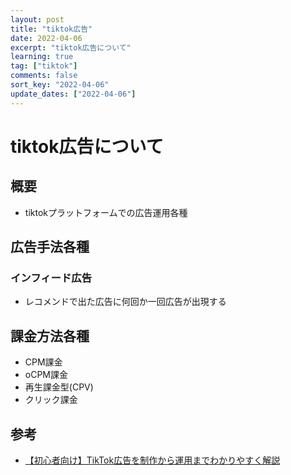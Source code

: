 ```yaml
---
layout: post
title: "tiktok広告"
date: 2022-04-06
excerpt: "tiktok広告について"
learning: true
tag: ["tiktok"]
comments: false
sort_key: "2022-04-06"
update_dates: ["2022-04-06"]
---
```


# tiktok広告について

## 概要
 - tiktokプラットフォームでの広告運用各種

## 広告手法各種

### インフィード広告
 - レコメンドで出た広告に何回か一回広告が出現する

## 課金方法各種
 - CPM課金
 - oCPM課金
 - 再生課金型(CPV)
 - クリック課金

## 参考
 - [【初心者向け】TikTok広告を制作から運用までわかりやすく解説](https://kaizenplatform.com/contents/tiktok-videoads)
